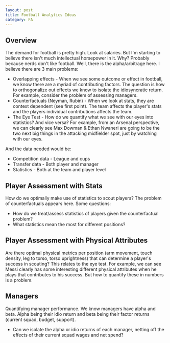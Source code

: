 ```yaml
---
layout: post
title: Football Analytics Ideas
category: FA
---
```


## Overview

The demand for football is pretty high. Look at salaries. But I'm starting to believe there isn't much intellectual horsepower in it. Why? Probably because nerds don't like football. Well, there is the alpha/arbitrage here. I believe there are 3 main problems:


* Overlapping effects - When we see some outcome or effect in football, we know there are a myriad of contributing factors. The question is how to orthogonalize out effects we know to isolate the idiosyncratic return. For example, consider the problem of assessing managers.
* Counterfactuals (Neyman, Rubin) - When we look at stats, they are context dependent (see first point). The team affects the player's stats and the players individual contributions affects the team.
* The Eye Test - How do we quantify what we see with our eyes into statistics? And vice versa? For example, from an Arsenal perspective, we can clearly see Max Dowman & Ethan Nwaneri are going to be the two next big things in the attacking midfielder spot, just by watching with our eyes. 

And the data needed would be:

* Competition data - League and cups 
* Transfer data - Both player and manager
* Statistics - Both at the team and player level

## Player Assessment with Stats

How do we optimally make use of statistics to scout players? The problem of counterfactuals appears here. Some questions:

* How do we treat/assess statistics of players given the counterfactual problem?
* What statistics mean the most for different positions?

## Player Assessment with Physical Attributes

Are there optimal physical metrics per position (arm movement, touch density, leg to torso, torso uprightness) that can determine a player's success in scouting? This relates to the eye test. For example, we can see Messi clearly has some interesting different physical attributes when he plays that contributes to his success. But how to quantify these in numbers is a problem.


## Managers

Quantifying manager performance. We know managers have alpha and beta. Alpha being their idio return and beta being their factor returns (current squad, budget, support).

* Can we isolate the alpha or idio returns of each manager, netting off the effects of their current squad wages and net spend?
